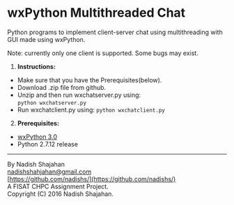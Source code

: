# wxPython Multithreaded Chat
Python programs to implement client-server chat using multithreading with GUI made using wxPython.

Note: currently only one client is supported. Some bugs may exist.


1. **Instructions:**  
  * Make sure that you have the Prerequisites(below).  
  * Download .zip file from github.  
  * Unzip and then run wxchatserver.py using:  
                   `python wxchatserver.py`
  * Run wxchatclient.py using:
                   `python wxchatclient.py`
                   
2. **Prerequisites:**  
 * [wxPython 3.0](https://wxpython.org/)  
 * Python 2.7.12 release
 _____________  
By Nadish Shajahan  
nadishshahjahan@gmail.com  
[https://github.com/nadishs/](https://github.com/nadishs/)  
A FISAT CHPC Assignment Project.  
Copyright (C) 2016 Nadish Shajahan.  

